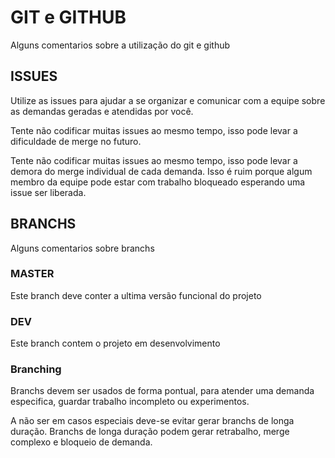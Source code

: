 # GIT e GITHUB
Alguns comentarios sobre a utilização do git e github

## ISSUES
Utilize as issues para ajudar a se organizar e comunicar com a equipe sobre as demandas geradas e atendidas por você.

Tente não codificar muitas issues ao mesmo tempo, isso pode levar a dificuldade de merge no futuro.

Tente não codificar muitas issues ao mesmo tempo, isso pode levar a demora do merge individual de cada demanda.
Isso é ruim porque algum membro da equipe pode estar com trabalho bloqueado esperando uma issue ser liberada.

## BRANCHS
Alguns comentarios sobre branchs

### MASTER
Este branch deve conter a ultima versão funcional do projeto

### DEV
Este branch contem o projeto em desenvolvimento

### Branching
Branchs devem ser usados de forma pontual, para atender uma demanda especifica, guardar trabalho incompleto ou experimentos.

A não ser em casos especiais deve-se evitar gerar branchs de longa duração. Branchs de longa duração podem gerar retrabalho,
 merge complexo e bloqueio de demanda.